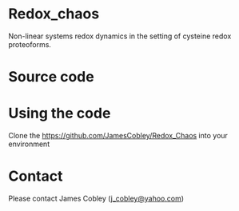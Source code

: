 # Redox_chaos
Non-linear systems redox dynamics in the setting of cysteine redox proteoforms. 
# Source code 
# Using the code
Clone the https://github.com/JamesCobley/Redox_Chaos into your environment
# Contact
Please contact James Cobley (j_cobley@yahoo.com)
